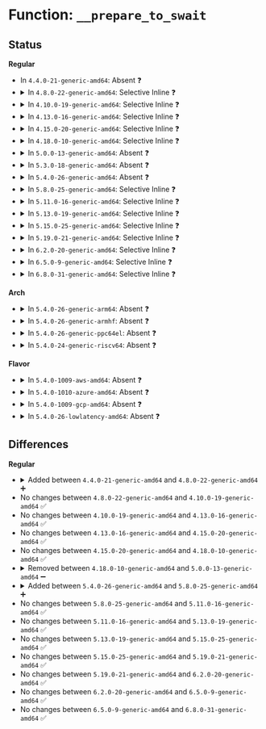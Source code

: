 # Function: <code>__prepare_to_swait</code>

## Status
<b>Regular</b>
<ul>
<li>
In <code>4.4.0-21-generic-amd64</code>: Absent ❓
</li>
<li>
<details>
<summary>In <code>4.8.0-22-generic-amd64</code>: Selective Inline ❓</summary>

```c
void __prepare_to_swait(struct swait_queue_head * q, struct swait_queue * wait)
```

```json
{
  "name": "__prepare_to_swait",
  "collision_type": "Unique Global",
  "inline_type": "Selective",
  "funcs": [
    {
      "addr": 18446744071579661440,
      "name": "__prepare_to_swait",
      "external": true,
      "loc": "kernel/sched/swait.c:75",
      "file": "kernel/sched/swait.c",
      "inline": "not declared, inlined",
      "caller_inline": [
        "kernel/sched/swait.c:prepare_to_swait"
      ],
      "caller_func": []
    }
  ],
  "symbols": [
    {
      "addr": 18446744071579662128,
      "name": "__prepare_to_swait",
      "section": ".text",
      "bind": "STB_GLOBAL",
      "size": 62
    }
  ]
}
```
</details>
</li>
<li>
<details>
<summary>In <code>4.10.0-19-generic-amd64</code>: Selective Inline ❓</summary>

```c
void __prepare_to_swait(struct swait_queue_head * q, struct swait_queue * wait)
```

```json
{
  "name": "__prepare_to_swait",
  "collision_type": "Unique Global",
  "inline_type": "Selective",
  "funcs": [
    {
      "addr": 18446744071579685712,
      "name": "__prepare_to_swait",
      "external": true,
      "loc": "kernel/sched/swait.c:75",
      "file": "kernel/sched/swait.c",
      "inline": "not declared, inlined",
      "caller_inline": [
        "kernel/sched/swait.c:prepare_to_swait"
      ],
      "caller_func": []
    }
  ],
  "symbols": [
    {
      "addr": 18446744071579686384,
      "name": "__prepare_to_swait",
      "section": ".text",
      "bind": "STB_GLOBAL",
      "size": 62
    }
  ]
}
```
</details>
</li>
<li>
<details>
<summary>In <code>4.13.0-16-generic-amd64</code>: Selective Inline ❓</summary>

```c
void __prepare_to_swait(struct swait_queue_head * q, struct swait_queue * wait)
```

```json
{
  "name": "__prepare_to_swait",
  "collision_type": "Unique Global",
  "inline_type": "Selective",
  "funcs": [
    {
      "addr": 18446744071579671888,
      "name": "__prepare_to_swait",
      "external": true,
      "loc": "kernel/sched/swait.c:75",
      "file": "kernel/sched/swait.c",
      "inline": "not declared, inlined",
      "caller_inline": [
        "kernel/sched/swait.c:prepare_to_swait"
      ],
      "caller_func": []
    }
  ],
  "symbols": [
    {
      "addr": 18446744071579672592,
      "name": "__prepare_to_swait",
      "section": ".text",
      "bind": "STB_GLOBAL",
      "size": 62
    }
  ]
}
```
</details>
</li>
<li>
<details>
<summary>In <code>4.15.0-20-generic-amd64</code>: Selective Inline ❓</summary>

```c
void __prepare_to_swait(struct swait_queue_head * q, struct swait_queue * wait)
```

```json
{
  "name": "__prepare_to_swait",
  "collision_type": "Unique Global",
  "inline_type": "Selective",
  "funcs": [
    {
      "addr": 18446744071579702640,
      "name": "__prepare_to_swait",
      "external": true,
      "loc": "kernel/sched/swait.c:70",
      "file": "kernel/sched/swait.c",
      "inline": "not declared, inlined",
      "caller_inline": [
        "kernel/sched/swait.c:prepare_to_swait"
      ],
      "caller_func": []
    }
  ],
  "symbols": [
    {
      "addr": 18446744071579703328,
      "name": "__prepare_to_swait",
      "section": ".text",
      "bind": "STB_GLOBAL",
      "size": 62
    }
  ]
}
```
</details>
</li>
<li>
<details>
<summary>In <code>4.18.0-10-generic-amd64</code>: Selective Inline ❓</summary>

```c
void __prepare_to_swait(struct swait_queue_head * q, struct swait_queue * wait)
```

```json
{
  "name": "__prepare_to_swait",
  "collision_type": "Unique Global",
  "inline_type": "Selective",
  "funcs": [
    {
      "addr": 18446744071579736880,
      "name": "__prepare_to_swait",
      "external": true,
      "loc": "kernel/sched/swait.c:72",
      "file": "kernel/sched/swait.c",
      "inline": "not declared, inlined",
      "caller_inline": [
        "kernel/sched/swait.c:prepare_to_swait"
      ],
      "caller_func": []
    }
  ],
  "symbols": [
    {
      "addr": 18446744071579737568,
      "name": "__prepare_to_swait",
      "section": ".text",
      "bind": "STB_GLOBAL",
      "size": 62
    }
  ]
}
```
</details>
</li>
<li>
<details>
<summary>In <code>5.0.0-13-generic-amd64</code>: Absent ❓</summary>

```json
{
  "name": "__prepare_to_swait",
  "collision_type": "Unique Static",
  "inline_type": "Full",
  "funcs": [
    {
      "addr": 18446744071579776784,
      "name": "__prepare_to_swait",
      "external": false,
      "loc": "kernel/sched/swait.c:72",
      "file": "kernel/sched/swait.c",
      "inline": "not declared, inlined",
      "caller_inline": [
        "kernel/sched/swait.c:prepare_to_swait_event",
        "kernel/sched/swait.c:prepare_to_swait_exclusive"
      ],
      "caller_func": []
    }
  ],
  "symbols": []
}
```
</details>
</li>
<li>
<details>
<summary>In <code>5.3.0-18-generic-amd64</code>: Absent ❓</summary>

```json
{
  "name": "__prepare_to_swait",
  "collision_type": "Unique Static",
  "inline_type": "Full",
  "funcs": [
    {
      "addr": 18446744071579804512,
      "name": "__prepare_to_swait",
      "external": false,
      "loc": "kernel/sched/swait.c:72",
      "file": "kernel/sched/swait.c",
      "inline": "not declared, inlined",
      "caller_inline": [
        "kernel/sched/swait.c:prepare_to_swait_event",
        "kernel/sched/swait.c:prepare_to_swait_exclusive"
      ],
      "caller_func": []
    }
  ],
  "symbols": []
}
```
</details>
</li>
<li>
<details>
<summary>In <code>5.4.0-26-generic-amd64</code>: Absent ❓</summary>

```json
{
  "name": "__prepare_to_swait",
  "collision_type": "Unique Static",
  "inline_type": "Full",
  "funcs": [
    {
      "addr": 18446744071579852080,
      "name": "__prepare_to_swait",
      "external": false,
      "loc": "kernel/sched/swait.c:72",
      "file": "kernel/sched/swait.c",
      "inline": "not declared, inlined",
      "caller_inline": [
        "kernel/sched/swait.c:prepare_to_swait_event",
        "kernel/sched/swait.c:prepare_to_swait_exclusive"
      ],
      "caller_func": []
    }
  ],
  "symbols": []
}
```
</details>
</li>
<li>
<details>
<summary>In <code>5.8.0-25-generic-amd64</code>: Selective Inline ❓</summary>

```c
void __prepare_to_swait(struct swait_queue_head * q, struct swait_queue * wait)
```

```json
{
  "name": "__prepare_to_swait",
  "collision_type": "Unique Global",
  "inline_type": "Selective",
  "funcs": [
    {
      "addr": 18446744071579890952,
      "name": "__prepare_to_swait",
      "external": true,
      "loc": "kernel/sched/swait.c:85",
      "file": "kernel/sched/swait.c",
      "inline": "not declared, inlined",
      "caller_inline": [
        "kernel/sched/swait.c:prepare_to_swait_event",
        "kernel/sched/swait.c:prepare_to_swait_exclusive"
      ],
      "caller_func": [
        "kernel/sched/completion.c:__wait_for_common"
      ]
    }
  ],
  "symbols": [
    {
      "addr": 18446744071579891632,
      "name": "__prepare_to_swait",
      "section": ".text",
      "bind": "STB_GLOBAL",
      "size": 61
    }
  ]
}
```
</details>
</li>
<li>
<details>
<summary>In <code>5.11.0-16-generic-amd64</code>: Selective Inline ❓</summary>

```c
void __prepare_to_swait(struct swait_queue_head * q, struct swait_queue * wait)
```

```json
{
  "name": "__prepare_to_swait",
  "collision_type": "Unique Global",
  "inline_type": "Selective",
  "funcs": [
    {
      "addr": 18446744071579885672,
      "name": "__prepare_to_swait",
      "external": true,
      "loc": "kernel/sched/swait.c:85",
      "file": "kernel/sched/swait.c",
      "inline": "not declared, inlined",
      "caller_inline": [
        "kernel/sched/swait.c:prepare_to_swait_event",
        "kernel/sched/swait.c:prepare_to_swait_exclusive"
      ],
      "caller_func": [
        "kernel/sched/completion.c:__wait_for_common"
      ]
    }
  ],
  "symbols": [
    {
      "addr": 18446744071579886272,
      "name": "__prepare_to_swait",
      "section": ".text",
      "bind": "STB_GLOBAL",
      "size": 61
    }
  ]
}
```
</details>
</li>
<li>
<details>
<summary>In <code>5.13.0-19-generic-amd64</code>: Selective Inline ❓</summary>

```c
void __prepare_to_swait(struct swait_queue_head * q, struct swait_queue * wait)
```

```json
{
  "name": "__prepare_to_swait",
  "collision_type": "Unique Global",
  "inline_type": "Selective",
  "funcs": [
    {
      "addr": 18446744071579894856,
      "name": "__prepare_to_swait",
      "external": true,
      "loc": "kernel/sched/swait.c:85",
      "file": "kernel/sched/swait.c",
      "inline": "not declared, inlined",
      "caller_inline": [
        "kernel/sched/swait.c:prepare_to_swait_event",
        "kernel/sched/swait.c:prepare_to_swait_exclusive"
      ],
      "caller_func": [
        "kernel/sched/completion.c:__wait_for_common"
      ]
    }
  ],
  "symbols": [
    {
      "addr": 18446744071579895456,
      "name": "__prepare_to_swait",
      "section": ".text",
      "bind": "STB_GLOBAL",
      "size": 61
    }
  ]
}
```
</details>
</li>
<li>
<details>
<summary>In <code>5.15.0-25-generic-amd64</code>: Selective Inline ❓</summary>

```c
void __prepare_to_swait(struct swait_queue_head * q, struct swait_queue * wait)
```

```json
{
  "name": "__prepare_to_swait",
  "collision_type": "Unique Global",
  "inline_type": "Selective",
  "funcs": [
    {
      "addr": 18446744071580009663,
      "name": "__prepare_to_swait",
      "external": true,
      "loc": "kernel/sched/swait.c:85",
      "file": "kernel/sched/swait.c",
      "inline": "not declared, inlined",
      "caller_inline": [
        "kernel/sched/swait.c:prepare_to_swait_event",
        "kernel/sched/swait.c:prepare_to_swait_exclusive"
      ],
      "caller_func": [
        "kernel/sched/completion.c:__wait_for_common"
      ]
    }
  ],
  "symbols": [
    {
      "addr": 18446744071580010240,
      "name": "__prepare_to_swait",
      "section": ".text",
      "bind": "STB_GLOBAL",
      "size": 61
    }
  ]
}
```
</details>
</li>
<li>
<details>
<summary>In <code>5.19.0-21-generic-amd64</code>: Selective Inline ❓</summary>

```c
void __prepare_to_swait(struct swait_queue_head * q, struct swait_queue * wait)
```

```json
{
  "name": "__prepare_to_swait",
  "collision_type": "Unique Global",
  "inline_type": "Selective",
  "funcs": [
    {
      "addr": 18446744071580165727,
      "name": "__prepare_to_swait",
      "external": true,
      "loc": "kernel/sched/swait.c:84",
      "file": "kernel/sched/build_utility.c",
      "inline": "not declared, inlined",
      "caller_inline": [
        "kernel/sched/build_utility.c:prepare_to_swait_event",
        "kernel/sched/build_utility.c:prepare_to_swait_exclusive",
        "kernel/sched/build_utility.c:__wait_for_common"
      ],
      "caller_func": []
    }
  ],
  "symbols": [
    {
      "addr": 18446744071580191712,
      "name": "__prepare_to_swait",
      "section": ".text",
      "bind": "STB_GLOBAL",
      "size": 85
    }
  ]
}
```
</details>
</li>
<li>
<details>
<summary>In <code>6.2.0-20-generic-amd64</code>: Selective Inline ❓</summary>

```c
void __prepare_to_swait(struct swait_queue_head * q, struct swait_queue * wait)
```

```json
{
  "name": "__prepare_to_swait",
  "collision_type": "Unique Global",
  "inline_type": "Selective",
  "funcs": [
    {
      "addr": 18446744071580352143,
      "name": "__prepare_to_swait",
      "external": true,
      "loc": "kernel/sched/swait.c:84",
      "file": "kernel/sched/build_utility.c",
      "inline": "not declared, inlined",
      "caller_inline": [
        "kernel/sched/build_utility.c:prepare_to_swait_event",
        "kernel/sched/build_utility.c:prepare_to_swait_exclusive",
        "kernel/sched/build_utility.c:wait_for_completion_killable_timeout",
        "kernel/sched/build_utility.c:wait_for_completion_state",
        "kernel/sched/build_utility.c:wait_for_completion_killable",
        "kernel/sched/build_utility.c:wait_for_completion_interruptible_timeout",
        "kernel/sched/build_utility.c:wait_for_completion_interruptible",
        "kernel/sched/build_utility.c:wait_for_completion_io_timeout",
        "kernel/sched/build_utility.c:wait_for_completion_io",
        "kernel/sched/build_utility.c:wait_for_completion_timeout",
        "kernel/sched/build_utility.c:wait_for_completion"
      ],
      "caller_func": []
    }
  ],
  "symbols": [
    {
      "addr": 18446744071580382256,
      "name": "__prepare_to_swait",
      "section": ".text",
      "bind": "STB_GLOBAL",
      "size": 85
    }
  ]
}
```
</details>
</li>
<li>
<details>
<summary>In <code>6.5.0-9-generic-amd64</code>: Selective Inline ❓</summary>

```c
void __prepare_to_swait(struct swait_queue_head * q, struct swait_queue * wait)
```

```json
{
  "name": "__prepare_to_swait",
  "collision_type": "Unique Global",
  "inline_type": "Selective",
  "funcs": [
    {
      "addr": 18446744071580416847,
      "name": "__prepare_to_swait",
      "external": true,
      "loc": "kernel/sched/swait.c:84",
      "file": "kernel/sched/build_utility.c",
      "inline": "not declared, inlined",
      "caller_inline": [
        "kernel/sched/build_utility.c:prepare_to_swait_event",
        "kernel/sched/build_utility.c:prepare_to_swait_exclusive",
        "kernel/sched/build_utility.c:wait_for_completion_killable_timeout",
        "kernel/sched/build_utility.c:wait_for_completion_state",
        "kernel/sched/build_utility.c:wait_for_completion_killable",
        "kernel/sched/build_utility.c:wait_for_completion_interruptible_timeout",
        "kernel/sched/build_utility.c:wait_for_completion_interruptible",
        "kernel/sched/build_utility.c:wait_for_completion_io_timeout",
        "kernel/sched/build_utility.c:wait_for_completion_io",
        "kernel/sched/build_utility.c:wait_for_completion_timeout",
        "kernel/sched/build_utility.c:wait_for_completion"
      ],
      "caller_func": []
    }
  ],
  "symbols": [
    {
      "addr": 18446744071580450944,
      "name": "__prepare_to_swait",
      "section": ".text",
      "bind": "STB_GLOBAL",
      "size": 85
    }
  ]
}
```
</details>
</li>
<li>
<details>
<summary>In <code>6.8.0-31-generic-amd64</code>: Selective Inline ❓</summary>

```c
void __prepare_to_swait(struct swait_queue_head * q, struct swait_queue * wait)
```

```json
{
  "name": "__prepare_to_swait",
  "collision_type": "Unique Global",
  "inline_type": "Selective",
  "funcs": [
    {
      "addr": 18446744071580471487,
      "name": "__prepare_to_swait",
      "external": true,
      "loc": "kernel/sched/swait.c:84",
      "file": "kernel/sched/build_utility.c",
      "inline": "not declared, inlined",
      "caller_inline": [
        "kernel/sched/build_utility.c:prepare_to_swait_event",
        "kernel/sched/build_utility.c:prepare_to_swait_exclusive",
        "kernel/sched/build_utility.c:wait_for_completion_killable_timeout",
        "kernel/sched/build_utility.c:wait_for_completion_state",
        "kernel/sched/build_utility.c:wait_for_completion_killable",
        "kernel/sched/build_utility.c:wait_for_completion_interruptible_timeout",
        "kernel/sched/build_utility.c:wait_for_completion_interruptible",
        "kernel/sched/build_utility.c:wait_for_completion_io_timeout",
        "kernel/sched/build_utility.c:wait_for_completion_io",
        "kernel/sched/build_utility.c:wait_for_completion_timeout",
        "kernel/sched/build_utility.c:wait_for_completion"
      ],
      "caller_func": []
    }
  ],
  "symbols": [
    {
      "addr": 18446744071580510416,
      "name": "__prepare_to_swait",
      "section": ".text",
      "bind": "STB_GLOBAL",
      "size": 85
    }
  ]
}
```
</details>
</li>
</ul>
<b>Arch</b>
<ul>
<li>
<details>
<summary>In <code>5.4.0-26-generic-arm64</code>: Absent ❓</summary>

```json
{
  "name": "__prepare_to_swait",
  "collision_type": "Unique Static",
  "inline_type": "Full",
  "funcs": [
    {
      "addr": 18446603336491045800,
      "name": "__prepare_to_swait",
      "external": false,
      "loc": "kernel/sched/swait.c:72",
      "file": "kernel/sched/swait.c",
      "inline": "not declared, inlined",
      "caller_inline": [
        "kernel/sched/swait.c:prepare_to_swait_event",
        "kernel/sched/swait.c:prepare_to_swait_exclusive"
      ],
      "caller_func": []
    }
  ],
  "symbols": []
}
```
</details>
</li>
<li>
<details>
<summary>In <code>5.4.0-26-generic-armhf</code>: Absent ❓</summary>

```json
{
  "name": "__prepare_to_swait",
  "collision_type": "Unique Static",
  "inline_type": "Full",
  "funcs": [
    {
      "addr": 3225053372,
      "name": "__prepare_to_swait",
      "external": false,
      "loc": "kernel/sched/swait.c:72",
      "file": "kernel/sched/swait.c",
      "inline": "not declared, inlined",
      "caller_inline": [
        "kernel/sched/swait.c:prepare_to_swait_event",
        "kernel/sched/swait.c:prepare_to_swait_exclusive"
      ],
      "caller_func": []
    }
  ],
  "symbols": []
}
```
</details>
</li>
<li>
<details>
<summary>In <code>5.4.0-26-generic-ppc64el</code>: Absent ❓</summary>

```json
{
  "name": "__prepare_to_swait",
  "collision_type": "Unique Static",
  "inline_type": "Full",
  "funcs": [
    {
      "addr": 13835058055283923236,
      "name": "__prepare_to_swait",
      "external": false,
      "loc": "kernel/sched/swait.c:72",
      "file": "kernel/sched/swait.c",
      "inline": "not declared, inlined",
      "caller_inline": [
        "kernel/sched/swait.c:prepare_to_swait_event",
        "kernel/sched/swait.c:prepare_to_swait_exclusive"
      ],
      "caller_func": []
    }
  ],
  "symbols": []
}
```
</details>
</li>
<li>
<details>
<summary>In <code>5.4.0-24-generic-riscv64</code>: Absent ❓</summary>

```json
{
  "name": "__prepare_to_swait",
  "collision_type": "Unique Static",
  "inline_type": "Full",
  "funcs": [
    {
      "addr": 18446743936271643692,
      "name": "__prepare_to_swait",
      "external": false,
      "loc": "kernel/sched/swait.c:72",
      "file": "kernel/sched/swait.c",
      "inline": "not declared, inlined",
      "caller_inline": [
        "kernel/sched/swait.c:prepare_to_swait_event",
        "kernel/sched/swait.c:prepare_to_swait_exclusive"
      ],
      "caller_func": []
    }
  ],
  "symbols": []
}
```
</details>
</li>
</ul>
<b>Flavor</b>
<ul>
<li>
<details>
<summary>In <code>5.4.0-1009-aws-amd64</code>: Absent ❓</summary>

```json
{
  "name": "__prepare_to_swait",
  "collision_type": "Unique Static",
  "inline_type": "Full",
  "funcs": [
    {
      "addr": 18446744071579824432,
      "name": "__prepare_to_swait",
      "external": false,
      "loc": "kernel/sched/swait.c:72",
      "file": "kernel/sched/swait.c",
      "inline": "not declared, inlined",
      "caller_inline": [
        "kernel/sched/swait.c:prepare_to_swait_event",
        "kernel/sched/swait.c:prepare_to_swait_exclusive"
      ],
      "caller_func": []
    }
  ],
  "symbols": []
}
```
</details>
</li>
<li>
<details>
<summary>In <code>5.4.0-1010-azure-amd64</code>: Absent ❓</summary>

```json
{
  "name": "__prepare_to_swait",
  "collision_type": "Unique Static",
  "inline_type": "Full",
  "funcs": [
    {
      "addr": 18446744071579759024,
      "name": "__prepare_to_swait",
      "external": false,
      "loc": "kernel/sched/swait.c:72",
      "file": "kernel/sched/swait.c",
      "inline": "not declared, inlined",
      "caller_inline": [
        "kernel/sched/swait.c:prepare_to_swait_event",
        "kernel/sched/swait.c:prepare_to_swait_exclusive"
      ],
      "caller_func": []
    }
  ],
  "symbols": []
}
```
</details>
</li>
<li>
<details>
<summary>In <code>5.4.0-1009-gcp-amd64</code>: Absent ❓</summary>

```json
{
  "name": "__prepare_to_swait",
  "collision_type": "Unique Static",
  "inline_type": "Full",
  "funcs": [
    {
      "addr": 18446744071579812448,
      "name": "__prepare_to_swait",
      "external": false,
      "loc": "kernel/sched/swait.c:72",
      "file": "kernel/sched/swait.c",
      "inline": "not declared, inlined",
      "caller_inline": [
        "kernel/sched/swait.c:prepare_to_swait_event",
        "kernel/sched/swait.c:prepare_to_swait_exclusive"
      ],
      "caller_func": []
    }
  ],
  "symbols": []
}
```
</details>
</li>
<li>
<details>
<summary>In <code>5.4.0-26-lowlatency-amd64</code>: Absent ❓</summary>

```json
{
  "name": "__prepare_to_swait",
  "collision_type": "Unique Static",
  "inline_type": "Full",
  "funcs": [
    {
      "addr": 18446744071579857808,
      "name": "__prepare_to_swait",
      "external": false,
      "loc": "kernel/sched/swait.c:72",
      "file": "kernel/sched/swait.c",
      "inline": "not declared, inlined",
      "caller_inline": [
        "kernel/sched/swait.c:prepare_to_swait_event",
        "kernel/sched/swait.c:prepare_to_swait_exclusive"
      ],
      "caller_func": []
    }
  ],
  "symbols": []
}
```
</details>
</li>
</ul>

## Differences
<b>Regular</b>
<ul>
<li>
<details>
<summary>Added between <code>4.4.0-21-generic-amd64</code> and <code>4.8.0-22-generic-amd64</code> ➕</summary>

```c
void __prepare_to_swait(struct swait_queue_head * q, struct swait_queue * wait)
```
</details>
</li>
<li>
No changes between <code>4.8.0-22-generic-amd64</code> and <code>4.10.0-19-generic-amd64</code> ✅
</li>
<li>
No changes between <code>4.10.0-19-generic-amd64</code> and <code>4.13.0-16-generic-amd64</code> ✅
</li>
<li>
No changes between <code>4.13.0-16-generic-amd64</code> and <code>4.15.0-20-generic-amd64</code> ✅
</li>
<li>
No changes between <code>4.15.0-20-generic-amd64</code> and <code>4.18.0-10-generic-amd64</code> ✅
</li>
<li>
<details>
<summary>Removed between <code>4.18.0-10-generic-amd64</code> and <code>5.0.0-13-generic-amd64</code> ➖</summary>

```c
void __prepare_to_swait(struct swait_queue_head * q, struct swait_queue * wait)
```
</details>
</li>
<li>
<details>
<summary>Added between <code>5.4.0-26-generic-amd64</code> and <code>5.8.0-25-generic-amd64</code> ➕</summary>

```c
void __prepare_to_swait(struct swait_queue_head * q, struct swait_queue * wait)
```
</details>
</li>
<li>
No changes between <code>5.8.0-25-generic-amd64</code> and <code>5.11.0-16-generic-amd64</code> ✅
</li>
<li>
No changes between <code>5.11.0-16-generic-amd64</code> and <code>5.13.0-19-generic-amd64</code> ✅
</li>
<li>
No changes between <code>5.13.0-19-generic-amd64</code> and <code>5.15.0-25-generic-amd64</code> ✅
</li>
<li>
No changes between <code>5.15.0-25-generic-amd64</code> and <code>5.19.0-21-generic-amd64</code> ✅
</li>
<li>
No changes between <code>5.19.0-21-generic-amd64</code> and <code>6.2.0-20-generic-amd64</code> ✅
</li>
<li>
No changes between <code>6.2.0-20-generic-amd64</code> and <code>6.5.0-9-generic-amd64</code> ✅
</li>
<li>
No changes between <code>6.5.0-9-generic-amd64</code> and <code>6.8.0-31-generic-amd64</code> ✅
</li>
</ul>
